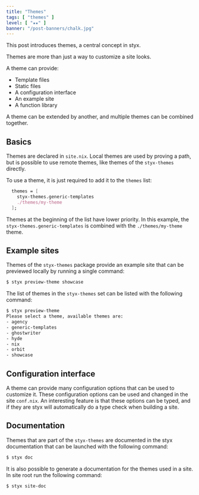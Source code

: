 ```yaml
---
title: "Themes"
tags: [ "themes" ]
level: [ "★★" ]
banner: "/post-banners/chalk.jpg"
---
```


This post introduces themes, a central concept in styx.

<!--more-->

Themes are more than just a way to customize a site looks.

A theme can provide:

- Template files
- Static files
- A configuration interface
- An example site
- A function library

A theme can be extended by another, and multiple themes can be combined together.


## Basics

Themes are declared in `site.nix`. Local themes are used by proving a path, but is possible to use remote themes, like themes of the `styx-themes` directly.

To use a theme, it is just required to add it to the `themes` list:

```nix
  themes = [
    styx-themes.generic-templates
    ./themes/my-theme
  ];
```

Themes at the beginning of the list have lower priority.
In this example, the `styx-themes.generic-templates` is combined with the `./themes/my-theme` theme.


## Example sites

Themes of the `styx-themes` package provide an example site that can be previewed locally by running a single command:

```sh
$ styx preview-theme showcase
```

The list of themes in the `styx-themes` set can be listed with the following command:

```sh
$ styx preview-theme
Please select a theme, available themes are:
- agency
- generic-templates
- ghostwriter
- hyde
- nix
- orbit
- showcase
```

## Configuration interface

A theme can provide many configuration options that can be used to customize it.
These configuration options can be used and changed in the site `conf.nix`. An interesting feature is that these options can be typed, and if they are styx will automatically do a type check when building a site.


## Documentation

Themes that are part of the `styx-themes` are documented in the styx documentation that can be launched with the following command:

```sh
$ styx doc
```

It is also possible to generate a documentation for the themes used in a site. In site root run the following command:

```sh
$ styx site-doc
```

